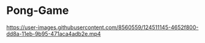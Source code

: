 # Pong-Game

https://user-images.githubusercontent.com/8560559/124511145-4652f800-dd8a-11eb-9b95-471aca4adb2e.mp4





